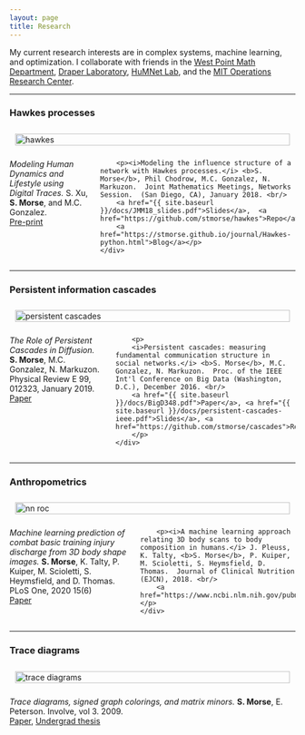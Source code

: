 ```yaml
---
layout: page
title: Research
---
```


My current research interests are in complex systems, machine learning, and optimization.  I collaborate with friends in the [West Point Math Department](https://www.westpoint.edu/academics/academic-departments/mathematical-sciences), [Draper Laboratory](http://www.draper.com), [HuMNet Lab](http://humnetlab.berkeley.edu), and the [MIT Operations Research Center](https://orc.mit.edu).

<hr>

### Hawkes processes

<div class="row">
    <div class="four columns">
        <img style="padding: 10px; float: center;" width="100%" src="{{ site.baseurl }}/images/example_multivar.png" alt="hawkes">
    </div>
    <div class="eight columns">
        <p><i>Modeling Human Dynamics and Lifestyle using Digital Traces.</i> S. Xu, <b>S. Morse</b>, and M.C. Gonzalez.<br/>
        <a href="https://arxiv.org/abs/2005.06542">Pre-print</a>
        </p>

        <p><i>Modeling the influence structure of a network with Hawkes processes.</i> <b>S. Morse</b>, Phil Chodrow, M.C. Gonzalez, N. Markuzon.  Joint Mathematics Meetings, Networks Session.  (San Diego, CA), January 2018. <br/> 
        <a href="{{ site.baseurl }}/docs/JMM18_slides.pdf">Slides</a>,  <a href="https://github.com/stmorse/hawkes">Repo</a>,
        <a href="https://stmorse.github.io/journal/Hawkes-python.html">Blog</a></p>
    </div>
</div>

<hr>

### Persistent information cascades

<div class="row">
    <div class="four columns">
        <img style="padding: 10px; float: center;" width="100%" src="{{ site.baseurl }}/images/persistent.png" alt="persistent cascades">
    </div>
    <div class="eight columns">
        <p><i>The Role of Persistent Cascades in Diffusion.</i>  <b>S. Morse</b>, M.C. Gonzalez, N. Markuzon.  Physical Review E 99, 012323, January 2019. <br/>
        <a href="https://humnetlab.berkeley.edu/wp-content/uploads/2020/02/morse2019.pdf">Paper</a></p> 

        <p>
        <i>Persistent cascades: measuring fundamental communication structure in social networks.</i> <b>S. Morse</b>, M.C. Gonzalez, N. Markuzon.  Proc. of the IEEE Int'l Conference on Big Data (Washington, D.C.), December 2016. <br/>
        <a href="{{ site.baseurl }}/docs/BigD348.pdf">Paper</a>, <a href="{{ site.baseurl }}/docs/persistent-cascades-ieee.pdf">Slides</a>, <a href="https://github.com/stmorse/cascades">Repo</a>
        </p>  
    </div>
</div>


<hr>

### Anthropometrics

<div class="row">
    <div class="four columns">
        <img style="padding: 10px; float: center;" width="100%" src="{{ site.baseurl }}/images/nn_body_comp.png" alt="nn roc">
    </div>
    <div class="eight columns">
        <p><i>Machine learning prediction of combat basic training injury discharge from 3D body shape images.</i> <b>S. Morse</b>, K. Talty, P. Kuiper, M. Scioletti, S. Heymsfield, and D. Thomas. PLoS One, 2020 15(6)<br/>
        <a href="https://www.ncbi.nlm.nih.gov/pmc/articles/PMC7326186/">Paper</a>
        </p> 

        <p><i>A machine learning approach relating 3D body scans to body composition in humans.</i> J. Pleuss, K. Talty, <b>S. Morse</b>, P. Kuiper, M. Scioletti, S. Heymsfield, D. Thomas.  Journal of Clinical Nutrition (EJCN), 2018. <br/>
        <a href="https://www.ncbi.nlm.nih.gov/pubmed/30315314">Paper</a></p>  
    </div>
</div>



<hr>

### Trace diagrams

<div class="row">
    <div class="four columns">
        <img style="padding: 10px; float: center;" width="100%" src="{{ site.baseurl }}/images/diagrams.png" alt="trace diagrams">
    </div>
    <div class="eight columns">
        <p> <i>Trace diagrams, signed graph colorings, and matrix minors.</i> <b>S. Morse</b>, E. Peterson. Involve, vol 3. 2009. <br/>
        <a href="{{ site.baseurl }}/docs/tracediagrams.pdf">Paper</a>, <a href="{{ site.baseurl }}/docs/usma-thesis.pdf">Undergrad thesis</a></p>
    </div>
</div>
